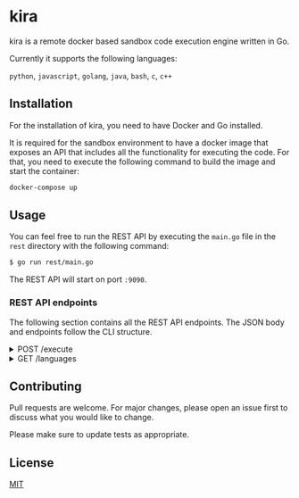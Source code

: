 # kira

kira is a remote docker based sandbox code execution engine written in Go.

Currently it supports the following languages:

`python`, `javascript`, `golang`, `java`, `bash`, `c`, `c++`

## Installation

For the installation of kira, you need to have Docker and Go installed.

It is required for the sandbox environment to have a docker image that exposes an API that includes all the functionality for executing the code. For that, you need to execute the following command to build the image and start the container:

```sh
docker-compose up
```

## Usage

You can feel free to run the REST API by executing the `main.go` file in the `rest` directory with the following command:

```sh
$ go run rest/main.go
```

The REST API will start on port `:9090`.

### REST API endpoints

The following section contains all the REST API endpoints. The JSON body and endpoints follow the CLI structure.

<details>
  <summary>POST /execute</summary>

  <p>
    The execute endpoint will execute code in a containerized sandbox. Tests for the
    printed output can also be specified.
  </p>

  This JSON structure is an example for the request body:
  ```json
  {
      "language": "python",
      "content": "print(\"42 Hello World\")",
      "tests" [
        { "name": "First test case ", "actual": "42 Hello World" },
        { "name": "First test case ", "actual": "41 Hello World" }
      ]
  }
  ```

  You can also add an optional query parameter called `bypass_cache` and set it to `true`,
  if you want to bypass the cache.
</details>

<details>
  <summary>GET /languages</summary>

  <p>
    Will return all languages that are possible for remote execution.
  </p>

  This JSON structure is an example for the response body:
  ```json
  [
      {
          "name": "python",
          "version": "3.7.10",
          "extension": ".py",
          "timeout": 10
      },
      {
          "name": "javascript",
          "version": "16.3.1",
          "extension": ".js",
          "timeout": 10
      },
      // ...
  ]
  ```
</details>

## Contributing

Pull requests are welcome. For major changes, please open an issue first to discuss what you would like to change.

Please make sure to update tests as appropriate.

## License

[MIT](https://choosealicense.com/licenses/mit/)